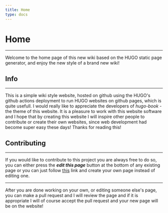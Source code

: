 ```yaml
---
title: Home
type: docs
---
```

# Home

---

Welcome to the home page of this new wiki based on the HUGO static page generator, and enjoy the new style of a brand new wiki!

## Info

---

This is a simple wiki style website, hosted on github using the HUGO's github actions deployment to run HUGO websites on github pages, which is quite usefull. I would really like to appreciate the developers of _hugo-book_ - the theme of this website. It is a pleasure to work with this website software and I hope that by creating this website I will inspire other people to contribute or create their own websites, since web development had become super easy these days! Thanks for reading this!

## Contributing

---

If you would like to contribute to this project you are always free to do so, you can either press the _**edit this page**_ button at the bottom of any existing page or you can just follow [this](https://github.com/Capybaric123/Danny-s-Wiki/tree/main) link and create your own page instead of editing one.

---

After you are done working on your own, or editing someone else's page, you can make a pull request and I will review the page and if it is appropriate I will of course accept the pull request and your new page will be on the website!
